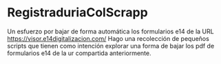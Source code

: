 # RegistraduriaColScrapp
Un esfuerzo por bajar de forma automática los formularios e14 de la URL https://visor.e14digitalizacion.com/
Hago una recolección de pequeños scripts que tienen como intención explorar una forma de bajar los pdf de formularios e14 de
la ur compartida anteriormente.

